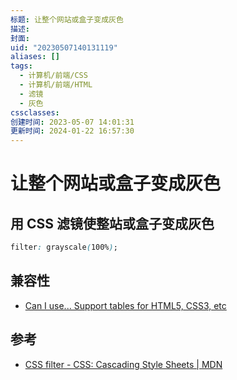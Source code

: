 ```yaml
---
标题: 让整个网站或盒子变成灰色
描述:
封面:
uid: "20230507140131119"
aliases: []
tags:
  - 计算机/前端/CSS
  - 计算机/前端/HTML
  - 滤镜
  - 灰色
cssclasses:
创建时间: 2023-05-07 14:01:31
更新时间: 2024-01-22 16:57:30
---
```


# 让整个网站或盒子变成灰色

## 用 CSS 滤镜使整站或盒子变成灰色

```css
filter: grayscale(100%);
```

## 兼容性

- [Can I use... Support tables for HTML5, CSS3, etc](https://caniuse.com/?search=filter)

## 参考

- [CSS filter - CSS: Cascading Style Sheets | MDN](https://developer.mozilla.org/en-US/docs/Web/CSS/filter)
